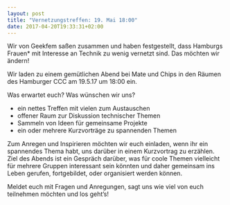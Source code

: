 ```yaml
---
layout: post
title: "Vernetzungstreffen: 19. Mai 18:00"
date: 2017-04-20T19:33:31+02:00
---
```


Wir von Geekfem saßen zusammen und haben festgestellt, dass Hamburgs
Frauen* mit Interesse an Technik zu wenig vernetzt sind. Das möchten wir
ändern!

Wir laden zu einem gemütlichen Abend bei Mate und Chips in den Räumen
des Hamburger CCC am 19.5.17 um 18:00 ein.

Was erwartet euch? Was wünschen wir uns?
- ein nettes Treffen mit vielen <Geekfems> zum Austauschen
- offener Raum zur Diskussion technischer Themen
- Sammeln von Ideen für gemeinsame Projekte
- ein oder mehrere Kurzvorträge zu spannenden Themen

Zum Anregen und Inspirieren möchten wir euch einladen, wenn ihr ein
spannendes Thema habt, uns darüber in einem Kurzvortrag zu erzählen.
Ziel des Abends ist ein Gespräch darüber, was für coole Themen
vielleicht für mehrere Gruppen interessant sein könnten und daher
gemeinsam ins Leben gerufen, fortgebildet, oder organisiert werden können.

Meldet euch mit Fragen und Anregungen, sagt uns wie viel von euch
teilnehmen möchten und los geht’s!

